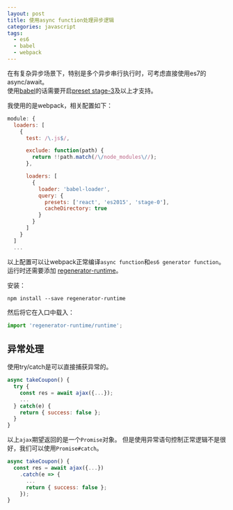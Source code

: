 ```yaml
---
layout: post
title: 使用async function处理异步逻辑
categories: javascript
tags:
  - es6
  - babel
  - webpack
---
```



在有复杂异步场景下，特别是多个异步串行执行时，可考虑直接使用es7的async/await。  
使用[babel](http://babeljs.io/)的话需要开启[preset stage-3](http://babeljs.io/docs/plugins/preset-stage-3/)及以上才支持。

我使用的是webpack，相关配置如下：


```js
module: {
  loaders: [
    {
      test: /\.js$/,

      exclude: function(path) {
        return !!path.match(/\/node_modules\//);
      },

      loaders: [
        {
          loader: 'babel-loader',
          query: {
            presets: ['react', 'es2015', 'stage-0'],
            cacheDirectory: true
          }
        }
      ]
    }
  ]
  ...
```

以上配置可以让webpack正常编译`async function`和`es6 generator function`。运行时还需要添加 [regenerator-runtime](https://github.com/facebook/regenerator/tree/master/packages/regenerator-runtime)。

安装：

```
npm install --save regenerator-runtime
```

然后将它在入口中载入：


```js
import 'regenerator-runtime/runtime';
```

## 异常处理

使用try/catch是可以直接捕获异常的。


```js
async takeCoupon() {
  try {
    const res = await ajax({...});
    ...
  } catch(e) {
    return { success: false };
  }
}
```

以上`ajax`期望返回的是一个`Promise`对象。 但是使用异常语句控制正常逻辑不是很好，我们可以使用`Promise#catch`。

``` js
async takeCoupon() {
  const res = await ajax({...})
    .catch(e => {
      ...
      return { success: false };
    });
}
```
